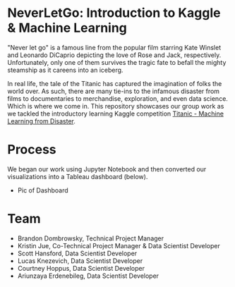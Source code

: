 # NeverLetGo: Introduction to Kaggle & Machine Learning 
"Never let go" is a famous line from the popular film starring Kate Winslet and Leonardo DiCaprio depicting the love of Rose and Jack, respectively. Unfortunately, only one of them survives the tragic fate to befall the mighty steamship as it careens into an iceberg. 
 
In real life, the tale of the Titanic has captured the imagination of folks the world over. As such, there are many tie-ins to the infamous disaster from films to documentaries to merchandise, exploration, and even data science. Which is where we come in. This repository showcases our group work as we tackled the introductory learning Kaggle competition [Titanic - Machine Learning from Disaster](https://www.kaggle.com/competitions/titanic). 

# Process
We began our work using Jupyter Notebook and then converted our visualizations into a Tableau dashboard (below).
 
- Pic of Dashboard

# Team
- Brandon Dombrowsky, Technical Project Manager
- Kristin Jue, Co-Technical Project Manager & Data Scientist Developer
- Scott Hansford, Data Scientist Developer
- Lucas Knezevich, Data Scientist Developer
- Courtney Hoppus, Data Scientist Developer
- Ariunzaya Erdenebileg, Data Scientist Developer
